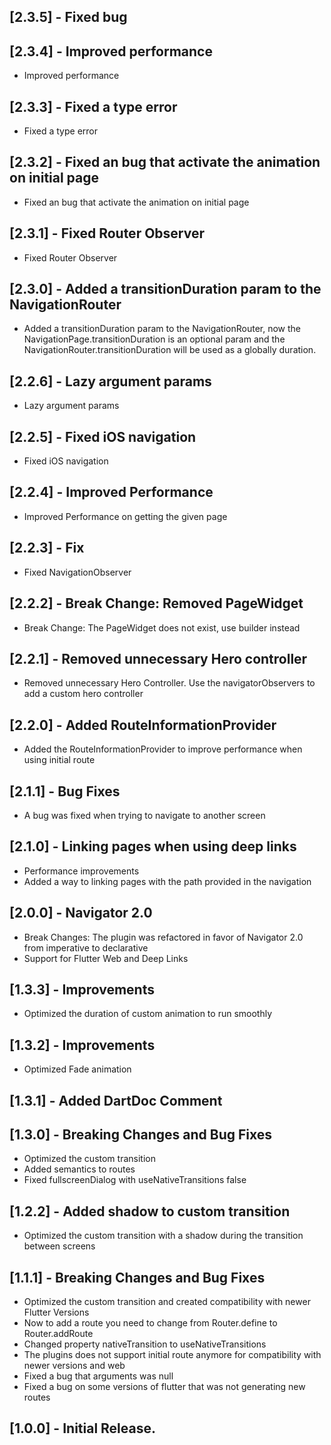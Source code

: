 ## [2.3.5] - Fixed bug

## [2.3.4] - Improved performance
* Improved performance

## [2.3.3] - Fixed a type error
* Fixed a type error

## [2.3.2] - Fixed an bug that activate the animation on initial page
* Fixed an bug that activate the animation on initial page

## [2.3.1] - Fixed Router Observer
* Fixed Router Observer

## [2.3.0] - Added a transitionDuration param to the NavigationRouter
* Added a transitionDuration param to the NavigationRouter, now the NavigationPage.transitionDuration
is an optional param and the NavigationRouter.transitionDuration will be used as a globally duration.

## [2.2.6] - Lazy argument params
* Lazy argument params

## [2.2.5] - Fixed iOS navigation
* Fixed iOS navigation

## [2.2.4] - Improved Performance
* Improved Performance on getting the given page

## [2.2.3] - Fix
* Fixed NavigationObserver

## [2.2.2] - Break Change: Removed PageWidget
* Break Change: The PageWidget does not exist, use builder instead

## [2.2.1] - Removed unnecessary Hero controller
* Removed unnecessary Hero Controller. Use the navigatorObservers to add a custom hero controller

## [2.2.0] - Added RouteInformationProvider
* Added the RouteInformationProvider to improve performance when using initial route

## [2.1.1] - Bug Fixes
* A bug was fixed when trying to navigate to another screen

## [2.1.0] - Linking pages when using deep links
* Performance improvements
* Added a way to linking pages with the path provided in the navigation

## [2.0.0] - Navigator 2.0
* Break Changes: The plugin was refactored in favor of Navigator 2.0 from imperative to declarative
* Support for Flutter Web and Deep Links

## [1.3.3] - Improvements
* Optimized the duration of custom animation to run smoothly

## [1.3.2] - Improvements
* Optimized Fade animation

## [1.3.1] - Added DartDoc Comment

## [1.3.0] - Breaking Changes and Bug Fixes
* Optimized the custom transition
* Added semantics to routes
* Fixed fullscreenDialog with useNativeTransitions false

## [1.2.2] - Added shadow to custom transition
* Optimized the custom transition with a shadow during the transition between screens

## [1.1.1] - Breaking Changes and Bug Fixes
* Optimized the custom transition and created compatibility with newer Flutter Versions
* Now to add a route you need to change from Router.define to Router.addRoute
* Changed property nativeTransition to useNativeTransitions
* The plugins does not support initial route anymore for compatibility with newer versions and web
* Fixed a bug that arguments was null
* Fixed a bug on some versions of flutter that was not generating new routes

## [1.0.0] - Initial Release.
